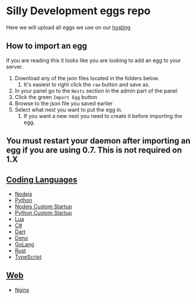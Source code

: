 # Silly Development eggs repo

Here we will upload all eggs we use on our [hosting](https://sillydev.co.uk)

## How to import an egg

If you are reading this it looks like you are looking to add an egg to your server.

1. Download any of the json files located in the folders below.
   1. It's easiest to right click the `raw` button and save as.
2. In your panel go to the `Nests` section in the admin part of the panel
3. Click the green `Import Egg` button
4. Browse to the json file you saved earlier
5. Select what nest you want to put the egg in.
   1. If you want a new nest you need to create it before importing the egg.

## You must restart your daemon after importing an egg if you are using 0.7. This is not required on 1.X

## [Coding Languages](/Coding%20Languages)

* [Nodejs](/Coding%20Languages/Nodejs.json)
* [Python](/Coding%20Languages/Python.json)
* [Nodejs Custom Startup](/Coding%20Languages/Nodejs%20Custom%20Startup.json)
* [Python Custom Startup](/Coding%20Languages/Python%20Custom%20Startup.json)
* [Lua](/Coding%20Languages/Lua.json)
* [C#](/Coding%20Languages/C%23.json)
* [Dart](/Coding%20Languages/Dart.json)
* [Deno](/Coding%20Languages/Deno.json)
* [GoLang](/Coding%20Languages/GoLang.json)
* [Rust](/Coding%20Languages/Rust.json)
* [TypeScript](/Coding%20Languages/TypeScript.json)

## [Web](/Web)

* [Nginx](/Web/Nginx.json)
